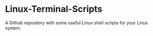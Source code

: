# Linux-Terminal-Scripts
A Github repository with some useful Linux shell scripts for your Linux system.
